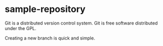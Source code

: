 # sample-repository
Git is a distributed version control system.
Git is free software distributed under the GPL.

Creating a new branch is quick and simple.
